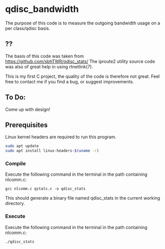 # qdisc_bandwidth
The purpose of this code is to measure the outgoing bandwidth usage on a per class/qdisc basis. 


## ??
The basis of this code was taken from https://github.com/sbhTWR/qdisc_stats/
The iproute2 utility source code was also of great help in using rtnetlink(7).

This is my first C project, the quality of the code is therefore not great. Feel free to contact me if you find a bug, or suggest improvements.

## To Do: </br>
Come up with design!


## Prerequisites
Linux kernel headers are required to run this program.
```bash
sudo apt update
sudo apt install linux-headers-$(uname -r)
```

### Compile
Execute the following command in the terminal in the path containing nlcomm.c:

```gcc nlcomm.c qstats.c -o qdisc_stats```

This should generate a binary file named qdisc_stats in the current working directory.

### Execute
Execute the following command in the terminal in the path containing nlcomm.c:

```./qdisc_stats```
